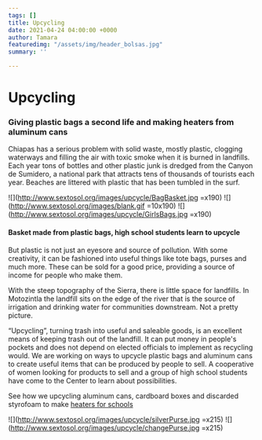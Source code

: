 ```yaml
---
tags: []
title: Upcycling
date: 2021-04-24 04:00:00 +0000
author: Tamara
featuredimg: "/assets/img/header_bolsas.jpg"
summary: ''

---
```

# Upcycling

### Giving plastic bags a second life and making heaters from aluminum cans

Chiapas has a serious problem with solid waste, mostly plastic, clogging waterways and filling the air with toxic smoke when it is burned in landfills. Each year tons of bottles and other plastic junk is dredged from the Canyon de Sumidero, a national park that attracts tens of thousands of tourists each year. Beaches are littered with plastic that has been tumbled in the surf.

![](http://www.sextosol.org/images/upcycle/BagBasket.jpg =x190) ![](http://www.sextosol.org/images/blank.gif =10x190) ![](http://www.sextosol.org/images/upcycle/GirlsBags.jpg =x190)

#### Basket made from plastic bags, high school students learn to upcycle

But plastic is not just an eyesore and source of pollution. With some creativity, it can be fashioned into useful things like tote bags, purses and much more. These can be sold for a good price, providing a source of income for people who make them.

With the steep topography of the Sierra, there is little space for landfills. In Motozintla the landfill sits on the edge of the river that is the source of irrigation and drinking water for communities downstream. Not a pretty picture.

“Upcycling”, turning trash into useful and saleable goods, is an excellent means of keeping trash out of the landfill. It can put money in people's pockets and does not depend on elected officials to implement as recycling would. We are working on ways to upcycle plastic bags and aluminum cans to create useful items that can be produced by people to sell. A cooperative of women looking for products to sell and a group of high school students have come to the Center to learn about possibilities.

See how we upcycling aluminum cans, cardboard boxes and discarded styrofoam to make [heaters for schools](http://www.sextosol.org/approptech.html)

![](http://www.sextosol.org/images/upcycle/silverPurse.jpg =x215) ![](http://www.sextosol.org/images/upcycle/changePurse.jpg =x215)